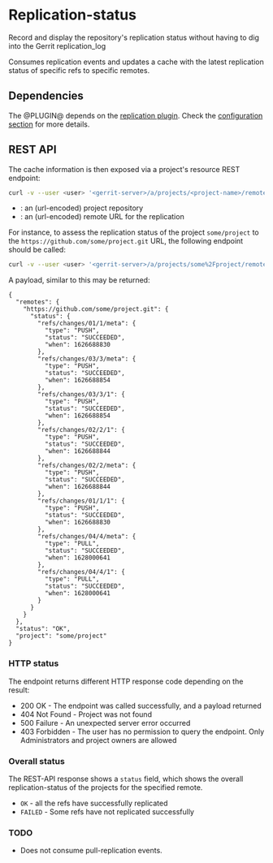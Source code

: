 # Replication-status

Record and display the repository's replication status without having to dig
into the Gerrit replication_log

Consumes replication events and updates a cache with the latest replication
status of specific refs to specific remotes.

## Dependencies

The @PLUGIN@ depends on the [replication plugin](https://gerrit.googlesource.com/plugins/replication/).
Check the [configuration section](./src/main/resources/Documentation/config.md) for more details.

## REST API

The cache information is then exposed via a project's resource REST endpoint:

```bash
curl -v --user <user> '<gerrit-server>/a/projects/<project-name>/remotes/<remote-url>/replication-status'
```

* <project-name>: an (url-encoded) project repository
* <remote-url>: an (url-encoded) remote URL for the replication

For instance, to assess the replication status of the project `some/project` to
the
`https://github.com/some/project.git` URL, the following endpoint should be
called:

```bash
curl -v --user <user> '<gerrit-server>/a/projects/some%2Fproject/remotes/https%3A%2F%2Fgithub.com%2Fsome%2Fproject.git/replication-status'
```

A payload, similar to this may be returned:

```
{
  "remotes": {
    "https://github.com/some/project.git": {
      "status": {
        "refs/changes/01/1/meta": {
          "type": "PUSH",
          "status": "SUCCEEDED",
          "when": 1626688830
        },
        "refs/changes/03/3/meta": {
          "type": "PUSH",
          "status": "SUCCEEDED",
          "when": 1626688854
        },
        "refs/changes/03/3/1": {
          "type": "PUSH",
          "status": "SUCCEEDED",
          "when": 1626688854
        },
        "refs/changes/02/2/1": {
          "type": "PUSH",
          "status": "SUCCEEDED",
          "when": 1626688844
        },
        "refs/changes/02/2/meta": {
          "type": "PUSH",
          "status": "SUCCEEDED",
          "when": 1626688844
        },
        "refs/changes/01/1/1": {
          "type": "PUSH",
          "status": "SUCCEEDED",
          "when": 1626688830
        },
        "refs/changes/04/4/meta": {
          "type": "PULL",
          "status": "SUCCEEDED",
          "when": 1628000641
        },
        "refs/changes/04/4/1": {
          "type": "PULL",
          "status": "SUCCEEDED",
          "when": 1628000641
        }
      }
    }
  },
  "status": "OK",
  "project": "some/project"
}
```

### HTTP status

The endpoint returns different HTTP response code depending on the result:

* 200 OK - The endpoint was called successfully, and a payload returned
* 404 Not Found - Project was not found
* 500 Failure - An unexpected server error occurred
* 403 Forbidden - The user has no permission to query the endpoint. Only
  Administrators and project owners are allowed

### Overall status

The REST-API response shows a `status` field, which shows the overall
replication-status of the projects for the specified remote.

- `OK` - all the refs have successfully replicated
- `FAILED` - Some refs have not replicated successfully

### TODO

* Does not consume pull-replication events.

